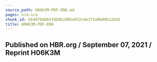 ```yaml
---
source_path: H06K3M-PDF-ENG.md
pages: n/a-n/a
chunk_id: b6407b8861fdb0b2d05e032c6e373a9b09b12642
title: H06K3M-PDF-ENG
---
```

## Published on HBR.org / September 07, 2021 / Reprint H06K3M
